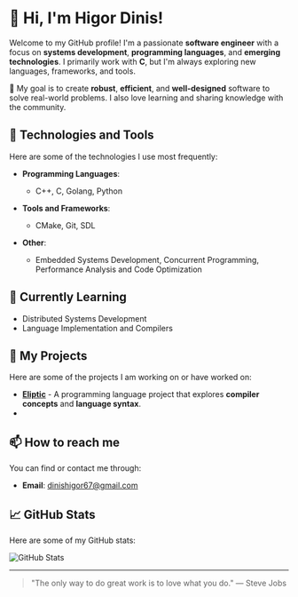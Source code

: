 # 👋 Hi, I'm Higor Dinis!

Welcome to my GitHub profile! I'm a passionate **software engineer** with a focus on **systems development**, **programming languages**, and **emerging technologies**. I primarily work with **C**, but I'm always exploring new languages, frameworks, and tools.

🚀 My goal is to create **robust**, **efficient**, and **well-designed** software to solve real-world problems. I also love learning and sharing knowledge with the community.

## 🔧 Technologies and Tools

Here are some of the technologies I use most frequently:

- **Programming Languages**:  
  - C++, C, Golang, Python
  
- **Tools and Frameworks**:  
  - CMake, Git, SDL
  
- **Other**:  
  - Embedded Systems Development, Concurrent Programming, Performance Analysis and Code Optimization
  
## 🌱 Currently Learning

- Distributed Systems Development
- Language Implementation and Compilers

## 💼 My Projects

Here are some of the projects I am working on or have worked on:

- [**Eliptic**](https://github.com/HigorDinis/Eliptic) - A programming language project that explores **compiler concepts** and **language syntax**.
- 
## 📫 How to reach me

You can find or contact me through:

- **Email**: dinishigor67@gmail.com

## 📈 GitHub Stats

Here are some of my GitHub stats:

![GitHub Stats](https://github-readme-stats.vercel.app/api?username=Higor-Dinis&show_icons=true&hide_title=true&count_private=true&hide=prs&theme=radical)

---

> "The only way to do great work is to love what you do." — Steve Jobs
